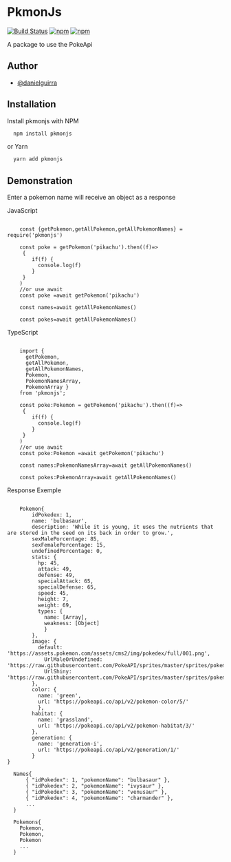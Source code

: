 # PkmonJs

[![Build Status](https://app.travis-ci.com/danielguirra/pkmonjs.svg?branch=main)](https://app.travis-ci.com/danielguirra/pkmonjs)
[![npm](https://img.shields.io/npm/v/pkmonjs.svg)](https://www.npmjs.com/package/pkmonjs)
[![npm](https://img.shields.io/npm/dt/pkmonjs.svg)](https://www.npmjs.com/package/pkmonjs)

A package to use the PokeApi

## Author

- [@danielguirra](https://www.github.com/danielguirra)

## Installation

Install pkmonjs with NPM

```bash
  npm install pkmonjs
```

or Yarn

```bash
  yarn add pkmonjs
```

## Demonstration

Enter a pokemon name will receive an object as a response

JavaScript

```JS

    const {getPokemon,getAllPokemon,getAllPokemonNames} = require('pkmonjs')

    const poke = getPokemon('pikachu').then((f)=>
     {
        if(f) {
          console.log(f)
        }
     }
    )
    //or use await
    const poke =await getPokemon('pikachu')

    const names=await getAllPokemonNames()

    const pokes=await getAllPokemonNames()

```

TypeScript

```TS

    import {
      getPokemon,
      getAllPokemon,
      getAllPokemonNames,
      Pokemon,
      PokemonNamesArray,
      PokemonArray }
    from 'pkmonjs';

    const poke:Pokemon = getPokemon('pikachu').then((f)=>
     {
        if(f) {
          console.log(f)
        }
     }
    )
    //or use await
    const poke:Pokemon =await getPokemon('pikachu')

    const names:PokemonNamesArray=await getAllPokemonNames()

    const pokes:PokemonArray=await getAllPokemonNames()
```

Response Exemple

```JS

    Pokemon{
        idPokedex: 1,
        name: 'bulbasaur',
        description: 'While it is young, it uses the nutrients that are stored in the seed on its back in order to grow.',
        sexMalePorcentage: 85,
        sexFemalePorcentage: 15,
        undefinedPorcentage: 0,
        stats: {
          hp: 45,
          attack: 49,
          defense: 49,
          specialAttack: 65,
          specialDefense: 65,
          speed: 45,
          height: 7,
          weight: 69,
          types: {
            name: [Array],
            weakness: [Object]
            }
        },
        image: {
          default: 'https://assets.pokemon.com/assets/cms2/img/pokedex/full/001.png',
            UrlMaleOrUndefined: 'https://raw.githubusercontent.com/PokeAPI/sprites/master/sprites/pokemon/1.png',
            UrlShiny: 'https://raw.githubusercontent.com/PokeAPI/sprites/master/sprites/pokemon/shiny/1.png'
        },
        color: {
          name: 'green',
          url: 'https://pokeapi.co/api/v2/pokemon-color/5/'
          },
        habitat: {
          name: 'grassland',
          url: 'https://pokeapi.co/api/v2/pokemon-habitat/3/'
        },
        generation: {
          name: 'generation-i',
          url: 'https://pokeapi.co/api/v2/generation/1/'
        }
}

  Names{
      { "idPokedex": 1, "pokemonName": "bulbasaur" },
      { "idPokedex": 2, "pokemonName": "ivysaur" },
      { "idPokedex": 3, "pokemonName": "venusaur" },
      { "idPokedex": 4, "pokemonName": "charmander" },
      ...
  }

  Pokemons{
    Pokemon,
    Pokemon,
    Pokemon
    ...
  }

```
